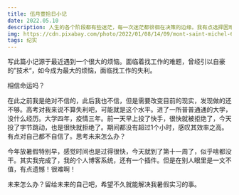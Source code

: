 ```yaml
---
title: 伍月壹拾日小记
date: 2022.05.10
description: 人生的各个阶段都有些迷茫，每一次迷茫都徘徊在决策的边缘。我有点选择困难症，很难很好的下定决心，总是期盼着下一次更好，有时候就没有下一次了。
img: https://cdn.pixabay.com/photo/2022/01/08/14/09/mont-saint-michel-6924072_1280.jpg
tags: 纪实
---
```


写此篇小记源于最近遇到一个很大的烦恼。面临着找工作的难题，曾经引以自豪的”技术“，如今成为最大的烦恼，面临找工作的失利。

相信命运吗？

在此之前我是绝对不信的，此后我也不信，但是需要改变目前的现实，发现做的还不够。高考对我来说不算失利吧，可能就是这个水平。进了一所普普通通的大学，没什么经历。大学四年，疫情三年。前一天早上投了快手，很快就被拒绝了，今天投了字节跳动，也是很快就拒绝了。期间都没有超过1个小时，感叹其效率之高。有点对自己都不自信了。思考未来怎么办？

今年放暑假特别早，感觉时间也是过得很快，今天就到了第十一周了，似乎啥都没干。其实我完成了，我的个人博客系统，还有一个插件。但是在别人眼里是一文不值，有点遗憾！很难啊！

未来怎么办？留给未来的自己吧，希望不久就能解决我暑假实习的事。